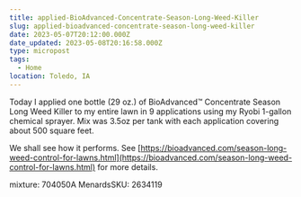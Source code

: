 ```yaml
---
title: applied-BioAdvanced-Concentrate-Season-Long-Weed-Killer
slug: applied-bioadvanced-concentrate-season-long-weed-killer
date: 2023-05-07T20:12:00.000Z
date_updated: 2023-05-08T20:16:58.000Z
type: micropost
tags:
  - Home
location: Toledo, IA
---
```


Today I applied one bottle (29 oz.) of  BioAdvanced™ Concentrate Season Long Weed Killer to my entire lawn in 9 applications using my Ryobi 1-gallon chemical sprayer.  Mix was 3.5oz per tank with each application covering about 500 square feet.

We shall see how it performs.  See [https://bioadvanced.com/season-long-weed-control-for-lawns.html](https://bioadvanced.com/season-long-weed-control-for-lawns.html) for more details.

mixture: 704050A
MenardsSKU: 2634119


